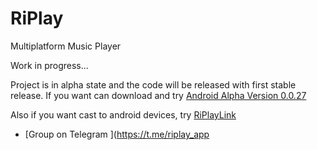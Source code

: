 # RiPlay
Multiplatform Music Player

Work in progress...

Project is in alpha state and the code will be released with first stable release.
If you want can download and try [Android Alpha Version 0.0.27](https://raw.githubusercontent.com/fast4x/RiPlay/main/RiPlay-full-release-0.0.27-alpha.apk)

Also if you want cast to android devices, try [RiPlayLink](https://github.com/fast4x/RiPlayLink) 


- [Group on Telegram ](https://t.me/riplay_app
